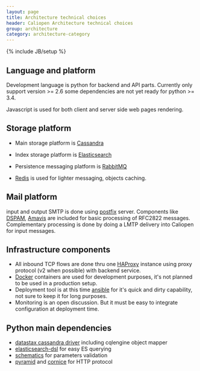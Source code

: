 ```yaml
---
layout: page
title: Architecture technical choices
header: Caliopen Architecture technical choices
group: architecture
category: architecture-category
---
```

{% include JB/setup %}

## Language and platform

Development language is python for backend and API parts.
Currently only support version >= 2.6 some dependencies are not yet ready for python >= 3.4.

Javascript is used for both client and server side web pages rendering.

## Storage platform

* Main storage platform is [Cassandra](https://cassandra.apache.org)
* Index storage platform is [Elasticsearch](https://www.elastic.co)

* Persistence messaging platform is [RabbitMQ](https://www.rabbitmq.com)
* [Redis](http://redis.io) is used for lighter messaging, objects caching.

## Mail platform

input and output SMTP is done using [postfix](http://www.postfix.org) server.
Components like [DSPAM](http://dspam.sourceforge.net), [Amavis](http://www.amavis.org) are included for basic processing
of RFC2822 messages. Complementary processing is done by doing a LMTP delivery into Caliopen for input messages.

## Infrastructure components

* All inbound TCP flows are done thru one [HAProxy](http://www.haproxy.org) instance using proxy protocol (v2 when possible) with backend service.
* [Docker](https://www.docker.com) containers are used for development purposes, it's not planned to be used in a production setup.
* Deployment tool is at this time [ansible](http://www.ansible.com/home) for it's quick and dirty capability, not sure to keep it for long purposes.
* Monitoring is an open discussion. But it must be easy to integrate configuration at deployment time.

## Python main dependencies

- [datastax cassandra driver](https://github.com/datastax/python-driver) including cqlengine object mapper
- [elasticsearch-dsl](https://github.com/elastic/elasticsearch-dsl-py) for easy ES querying
- [schematics](https://github.com/schematics/schematics) for parameters validation
- [pyramid](http://www.pylonsproject.org) and [cornice](http://cornice.readthedocs.org/en/latest/) for HTTP protocol

